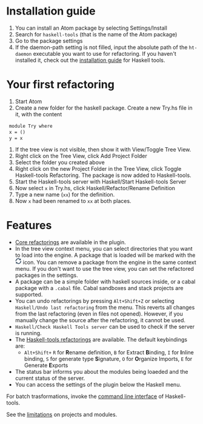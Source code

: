 # Installation guide

 1. You can install an Atom package by selecting Settings/Install
 1. Search for `haskell-tools` (that is the name of the Atom package)
 1. Go to the package settings
 1. If the daemon-path setting is not filled, input the absolute path of the `ht-daemon` executable you want to use for refactoring. If you haven't installed it, check out the [installation guide](https://github.com/haskell-tools/haskell-tools/blob/master/documentation/installation.md) for Haskell tools.

# Your first refactoring

 1. Start Atom
 1. Create a new folder for the haskell package. Create a new Try.hs file in it, with the content

  ```
   module Try where
   x = ()
   y = x
  ```
 1. If the tree view is not visible, then show it with View/Toggle Tree View.
 1. Right click on the Tree View, click Add Project Folder
 1. Select the folder you created above
 1. Right click on the new Project Folder in the Tree View, click Toggle Haskell-tools Refactoring. The package is now added to Haskell-tools.
 1. Start the Haskell-tools server with Haskell/Start Haskell-tools Server
 1. Now select `x` in Try.hs, click Haskell/Refactor/Rename Definition
 1. Type a new name (`xx`) for the definition.
 1. Now `x` had been renamed to `xx` at both places.

# Features

 - [Core refactorings](https://github.com/haskell-tools/haskell-tools/blob/master/documentation/refactorings.md) are available in the plugin.
 - In the tree view context menu, you can select directories that you want to load into the engine. A package that is loaded will be marked with the  ![sync](octicons_sync.png) icon. You can remove a package from the engine in the same context menu. If you don't want to use the tree view, you can set the refactored packages in the settings.
 - A package can be a simple folder with haskell sources inside, or a cabal package with a `.cabal` file. Cabal sandboxes and stack projects are supported.
 - You can undo refactorings by pressing `Alt+Shift+Z` or selecting `Haskell/Undo last refactoring` from the menu. This reverts all changes from the last refactoring (even in files not opened). However, if you manually change the source after the refactoring, it cannot be used.
 - `Haskell/Check Haskell Tools server` can be used to check if the server is running.
 - The [Haskell-tools refactorings](https://github.com/haskell-tools/haskell-tools/blob/master/documentation/refactorings.md) are available. The default keybindings are:
   - `Alt+Shift+` `R` for **R**ename definition, `B` for Extract **B**inding, `I` for **I**nline binding, `S` for generate type **S**ignature, `O` for **O**rganize Imports, `E` for Generate **E**xports
 - The status bar informs you about the modules being loaeded and the current status of the server.
 - You can access the settings of the plugin below the Haskell menu.
 
For batch trasformations, invoke the [command line interface](https://github.com/haskell-tools/haskell-tools/blob/master/documentation/ht-refact.md) of Haskell-tools.

See the [limitations](https://github.com/haskell-tools/haskell-tools/blob/master/documentation/limitations.md) on projects and modules.
